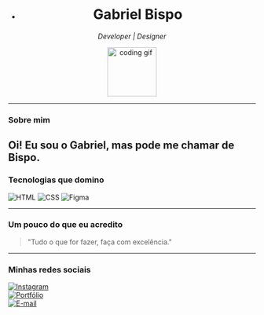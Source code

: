 - <h1 align="center">Gabriel Bispo</h1>

<p align="center">
  <em>Developer | Designer </em>  
</p>

<p align="center">
  <img src="https://media.giphy.com/media/QssGEmpkyEOhBCb7e1/giphy.gif" width="100" alt="coding gif"/>
</p>

---

### Sobre mim

Oi! Eu sou o Gabriel, mas pode me chamar de **Bispo**. 
---

### Tecnologias que domino

![HTML](https://img.shields.io/badge/-HTML5-E34F26?style=flat&logo=html5&logoColor=white)
![CSS](https://img.shields.io/badge/-CSS3-1572B6?style=flat&logo=css3)
![Figma](https://img.shields.io/badge/-Figma-F24E1E?style=flat&logo=figma&logoColor=white)

---

### Um pouco do que eu acredito

> "Tudo o que for fazer, faça com excelência." 

---

### Minhas redes sociais

[![Instagram](https://img.shields.io/badge/-@seuuser-833AB4?style=flat&logo=instagram&logoColor=white)](https://instagram.com/gabriell_biispo)  
[![Portfólio](https://img.shields.io/badge/-Portfólio-000?style=flat&logo=vercel&logoColor=white)](https://seuportfolio.com)  
[![E-mail](https://img.shields.io/badge/-email@exemplo.com-D14836?style=flat&logo=gmail&logoColor=white)](mailto:gabriellbiispo@outlook.com)
